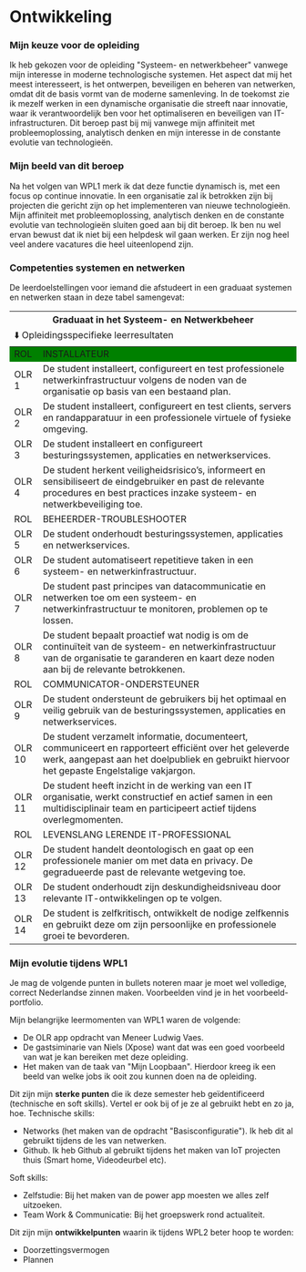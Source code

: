 # Ontwikkeling

### Mijn keuze voor de opleiding

Ik heb gekozen voor de opleiding "Systeem- en netwerkbeheer" vanwege mijn interesse in moderne technologische systemen. Het aspect dat mij het meest interesseert, is het ontwerpen, beveiligen en beheren van netwerken, omdat dit de basis vormt van de moderne samenleving. In de toekomst zie ik mezelf werken in een dynamische organisatie die streeft naar innovatie, waar ik verantwoordelijk ben voor het optimaliseren en beveiligen van IT-infrastructuren. Dit beroep past bij mij vanwege mijn affiniteit met probleemoplossing, analytisch denken en mijn interesse in de constante evolutie van technologieën.

### Mijn beeld van dit beroep
Na het volgen van WPL1 merk ik dat deze functie dynamisch is, met een focus op continue innovatie. In een organisatie zal ik betrokken zijn bij projecten die gericht zijn op het implementeren van nieuwe technologieën. Mijn affiniteit met probleemoplossing, analytisch denken en de constante evolutie van technologieën sluiten goed aan bij dit beroep. Ik ben nu wel ervan bewust dat ik niet bij een helpdesk wil gaan werken. Er zijn nog heel veel andere vacatures die heel uiteenlopend zijn.

### Competenties systemen en netwerken
De leerdoelstellingen voor iemand die afstudeert in een graduaat systemen en netwerken staan in
deze tabel samengevat:

<table>
    <thead>
        <tr>
            <th colspan=2> Graduaat in het Systeem- en Netwerkbeheer </th>
        </tr>
        <tr>
            <td colspan=2 align="left"> ⬇️  Opleidingsspecifieke leerresultaten </th>
        </tr>
    </thead>
    <tbody>
        <tr bgcolor="green">
            <td width=10% > ROL </td>
            <td> INSTALLATEUR </td>
        </tr>
        <tr>
            <td> OLR 1 </td>
            <td> De student installeert, configureert en test professionele netwerkinfrastructuur volgens de noden van de organisatie op basis van een bestaand plan. </td>
        </tr>
        <tr>
            <td> OLR 2 </td>
            <td> De student installeert, configureert en test clients, servers en randapparatuur in een professionele virtuele of fysieke omgeving. </td>
        </tr>
        <tr>
            <td> OLR 3 </td>
            <td> De student installeert en configureert besturingssystemen, applicaties en netwerkservices. </td>
        </tr>
        <tr>
            <td> OLR 4 </td>
            <td> De student herkent veiligheidsrisico’s, informeert en sensibiliseert de eindgebruiker en past de relevante procedures en best practices inzake systeem- en netwerkbeveiliging toe. </td>
        </tr>
        <tr>
            <td> ROL </td>
            <td> BEHEERDER-TROUBLESHOOTER </td>
        </tr>
        <tr>
            <td> OLR 5 </td>
            <td> De student onderhoudt besturingssystemen, applicaties en netwerkservices. </td>
        </tr>
        <tr>            
            <td> OLR 6 </td>
            <td> De student automatiseert repetitieve taken in een systeem- en netwerkinfrastructuur. </td>
        </tr>
        <tr> 
            <td> OLR 7 </td>
            <td> De student past principes van datacommunicatie en netwerken toe om een systeem- en netwerkinfrastructuur te monitoren, problemen op te lossen. </td>
        </tr>
        <tr> 
            <td> OLR 8 </td>
            <td> De student bepaalt proactief wat nodig is om de continuïteit van de systeem- en netwerkinfrastructuur van de organisatie te garanderen en kaart deze noden aan bij de relevante betrokkenen. </td>
        </tr>
        <tr> 
            <td> ROL </td>
            <td> COMMUNICATOR-ONDERSTEUNER </td>
        </tr>
        <tr> 
            <td> OLR 9 </td>
            <td> De student ondersteunt de gebruikers bij het optimaal en veilig gebruik van de besturingssystemen, applicaties en netwerkservices. </td>
        </tr>
        <tr> 
            <td> OLR 10 </td>
            <td> De student verzamelt informatie, documenteert, communiceert en rapporteert efficiënt over het geleverde werk, aangepast aan het doelpubliek en gebruikt hiervoor het gepaste Engelstalige vakjargon. </td>
        </tr>
        <tr> 
            <td> OLR 11 </td>
            <td> De student heeft inzicht in de werking van een IT organisatie, werkt constructief en actief samen in een multidisciplinair team en participeert actief tijdens overlegmomenten. </td>
        </tr>
        <tr> 
            <td> ROL </td>
            <td> LEVENSLANG LERENDE IT-PROFESSIONAL </td>
        </tr>
        <tr> 
            <td> OLR 12 </td>
            <td> De student handelt deontologisch en gaat op een professionele manier om met data en privacy. De gegradueerde past de relevante wetgeving toe. </td>
        </tr>
        <tr> 
            <td> OLR 13 </td>
            <td> De student onderhoudt zijn deskundigheidsniveau door relevante IT-ontwikkelingen op te volgen. </td>
        </tr>
        <tr> 
            <td> OLR 14 </td>
            <td> De student is zelfkritisch, ontwikkelt de nodige zelfkennis en gebruikt deze om zijn persoonlijke en professionele groei te bevorderen. </td>
        </tr>
    </tbody>
</table>


### Mijn evolutie tijdens WPL1
Je mag de volgende punten in bullets noteren maar je moet wel volledige, correct Nederlandse zinnen
maken. Voorbeelden vind je in het voorbeeld-portfolio.

Mijn belangrijke leermomenten van WPL1 waren de volgende:
* De OLR app opdracht van Meneer Ludwig Vaes.
* De gastsiminarie van Niels (Xpose) want dat was een goed voorbeeld van wat je kan bereiken met deze opleiding.
* Het maken van de taak van "Mijn Loopbaan". Hierdoor kreeg ik een beeld van welke jobs ik ooit zou kunnen doen na de opleiding.


Dit zijn mijn **sterke punten** die ik deze semester heb geïdentificeerd (technische en soft skills).
Vertel er ook bij of je ze al gebruikt hebt en zo ja, hoe.
Technische skills:
* Networks (het maken van de opdracht "Basisconfiguratie"). Ik heb dit al gebruikt tijdens de les van netwerken.
* Github. Ik heb Github al gebruikt tijdens het maken van IoT projecten thuis (Smart home, Videodeurbel etc).


Soft skills:
* Zelfstudie: Bij het maken van de power app moesten we alles zelf uitzoeken.
* Team Work & Communicatie: Bij het groepswerk rond actualiteit.


Dit zijn mijn **ontwikkelpunten** waarin ik tijdens WPL2 beter hoop te worden:<br />
* Doorzettingsvermogen
* Plannen

